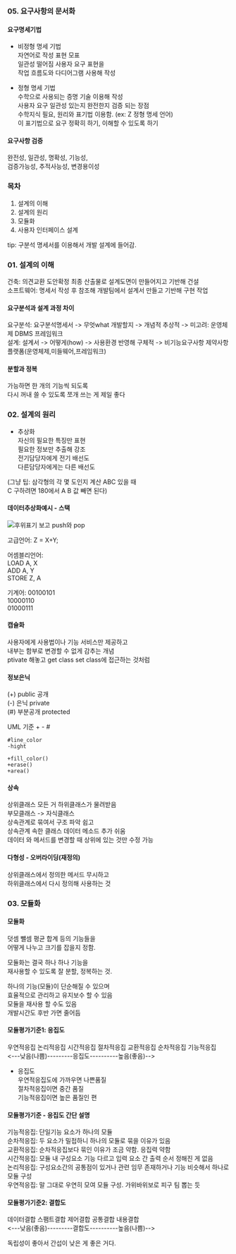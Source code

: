 ### 05. 요구사항의 문서화 
#### 요구명세기법 
- 비정형 명세 기법  
자연어로 작성 표현 모표  
일관성 떨어짐 사용자 요구 표현을  
작업 흐름도와 다디어그램 사용해 작성  
  
- 정형 명세 기법  
수학으로 사용되는 증명 기술 이용해 작성  
사용자 요구 일관성 있는지 완전한지 검증 되는 장점  
수학지식 필요, 원리와 표기법 이용함. (ex: Z 정형 명세 언어)  
이 표기법으로 요구 정확히 하기, 이해할 수 있도록 하기  
  
#### 요구사항 검증 
완전성, 일관성, 명확성, 기능성,  
검증가능성, 추적사능성, 변경용이성  
  
### 목차 
01. 설계의 이해  
02. 설계의 원리  
03. 모듈화  
04. 사용자 인터페이스 설계  
  
tip: 구분석 명세서를 이용해서 개발 설계에 들어감.  
  
### 01. 설계의 이해 
건축: 의견교환 도안확정 최종 산출물로 설계도면이 만들어지고 기반해 건설  
소프트웨어: 명세서 작성 후 참조해 개발팀에서 설계서 만들고 기반해 구현 작업  
  
#### 요구분석과 설계 과정 차이   
요구분석: 요구분석명세서 -> 무엇what 개발할지 -> 개념적 추상적 -> 미고려: 운영체제 DBMS 프레임워크  
설계: 설계서 -> 어떻게(how) -> 사용환경 반영해 구체적 -> 비기능요구사항 제약사항 플랫폼(운영체제,미들웨어,프레임워크)  
  

#### 분할과 정복 
가능하면 한 개의 기능씩 되도록  
다시 꺼내 쓸 수 있도록 쪼개 쓰는 게 제일 좋다  
  
### 02. 설계의 원리 

- 추상화  
자신의 필요한 특징만 표현  
필요한 정보만 추출해 강조  
전기담당자에게 전기 배선도  
다른담당자에게는 다른 배선도  
  
(그냥 팁: 삼각형의 각 몇 도인지 계산 ABC 있을 때  
C 구하려면 180에서 A B 값 빼면 된다)  
  
#### 데이터추상화예시 - 스택 
![후위표기 보고 push와 pop](./Image/후위push-pop)  
  
고급언어: Z = X+Y;  
  
어셈블리언어:  
LOAD A, X  
ADD A, Y  
STORE Z, A  
  
기계어: 00100101  
10000110  
01000111  
  
#### 캡슐화 
사용자에게 사용법이나 기능 서비스만 제공하고  
내부는 함부로 변경할 수 없게 감추는 개념  
ptivate 해놓고 get class set class에 접근하는 것처럼  
  
#### 정보은닉 
(+) public 공개  
(-) 은닉 private  
(#) 부분공개 protected  
  
UML 기준 + - #  
```
#line_color 
-hight 

+fill_color()  
+erase()  
+area()  
```
  
#### 상속 
상위클래스 모든 거 하위클래스가 물려받음  
부모클래스 -> 자식클래스  
상속관계로 묶여서 구조 파악 쉽고  
상속관계 속한 클래스 데이터 메소드 추가 쉬움  
데이터 와 메서드를 변경할 때 상위에 있는 것만 수정 가능  
  
#### 다형성 - 오버라이딩(재정의) 
상위클래스에서 정의한 메서드 무시하고  
하위클래스에서 다시 정의해 사용하는 것  
  
### 03. 모듈화 
#### 모듈화 
덧셈 뺄셈 평균 합계 등의 기능들을  
어떻게 나누고 크기를 잡을지 정함.  
  
모듈화는 결국 하나 하나 기능을  
재사용할 수 있도록 잘 분할, 정복하는 것.  
  
하나의 기능(모듈)이 단순해질 수 있으며  
효율적으로 관리하고 유지보수 할 수 있음  
모듈을 재사용 할 수도 있음  
개발시간도 후반 가면 줄어듬  
  
#### 모듈평가기준1: 응집도 
우연적응집 논리적응집 시간적응집 절차적응집 교환적응집 순차적응집 기능적응집  
<---낮음(나쁨)---------응집도----------높음(좋음)-->  
  
- 응집도  
우연적응집도에 가까우면 나쁜품질  
절차적응집이면 중간 품질  
기능적응집이면 높은 품질인 편  
   
#### 모듈평가기준 - 응집도 간단 설명   
기능적응집: 단일기능 요소가 하나의 모듈  
순차적응집: 두 요소가 밀접하니 하나의 모듈로 묶을 이유가 있음   
교환적응집: 순차적응집보다 묶인 이유가 조금 약함. 응집력 약함  
시간적응집: 모듈 내 구성요소 기능 다르고 입력 요소 간 출력 순서 정해진 게 없음  
논리적응집: 구성요소간의 공통점이 있거나 관련 임무 존재하거나 기능 비슷해서 하나로 모듈 구성  
우연적응집: 말 그대로 우연히 모여 모듈 구성. 가위바위보로 피구 팀 뽑는 듯  
  
#### 모듈평가기준2: 결합도 
데이터결합 스팸트결합 제어결합 공통결합 내용결합  
<---낮음(좋음)---------결합도----------높음(나쁨)-->  
  
독립성이 좋아서 간섭이 낮은 게 좋은 거다.  

